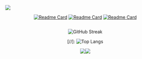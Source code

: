 ![](https://komarev.com/ghpvc/?username=Ghostik-gh&style=flat-square)

<section align='center'>

[![Readme Card](https://github-readme-stats.vercel.app/api/pin/?username=Ghostik-gh&repo=robots-sim&theme=react)](https://github.com/Ghostik-gh/robots-sim)
[![Readme Card](https://github-readme-stats.vercel.app/api/pin/?username=Ghostik-gh&repo=portfolio&theme=react)](https://github.com/Ghostik-gh/portfolio)
[![Readme Card](https://github-readme-stats.vercel.app/api/pin/?username=Ghostik-gh&repo=API&theme=react)](https://github.com/Ghostik-gh/API) 

#

![GitHub Streak](https://github-readme-streak-stats.herokuapp.com?user=Ghostik-gh&theme=react)

[//]: ![Top Langs](https://github-readme-stats.vercel.app/api/top-langs/?username=Ghostik-gh&layout=compact&theme=react) 

![](http://github-profile-summary-cards.vercel.app/api/cards/profile-details?username=Ghostik-gh&theme=2077)![](http://github-profile-summary-cards.vercel.app/api/cards/productive-time?username=Ghostik-gh&theme=2077&utcOffset=8)

</section>


